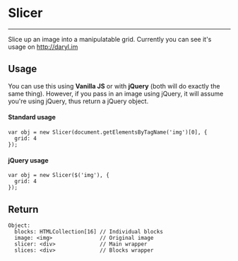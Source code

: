 # Slicer
---

Slice up an image into a manipulatable grid. Currently you can see it's usage on http://daryl.im

## Usage

You can use this using **Vanilla JS** or with **jQuery** (both will do exactly the same thing). However, if you pass in an image using jQuery, it will assume you're using jQuery, thus return a jQuery object.

#### Standard usage

    var obj = new Slicer(document.getElementsByTagName('img')[0], {
      grid: 4
    });

#### jQuery usage

    var obj = new Slicer($('img'), {
      grid: 4
    });

## Return

    Object:
      blocks: HTMLCollection[16] // Individual blocks
      image: <img>               // Original image
      slicer: <div>              // Main wrapper
      slices: <div>              // Blocks wrapper

